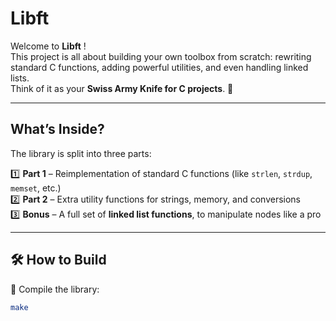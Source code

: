# Libft  

Welcome to **Libft** !  
This project is all about building your own toolbox from scratch: rewriting standard C functions, adding powerful utilities, and even handling linked lists.  
Think of it as your **Swiss Army Knife for C projects**. 🔧  

---

## What’s Inside?  

The library is split into three parts:  

1️⃣ **Part 1** – Reimplementation of standard C functions (like `strlen`, `strdup`, `memset`, etc.)  
2️⃣ **Part 2** – Extra utility functions for strings, memory, and conversions  
3️⃣ **Bonus** – A full set of **linked list functions**, to manipulate nodes like a pro  

---

## 🛠️ How to Build  

🔹 Compile the library:  
```bash
make
```
